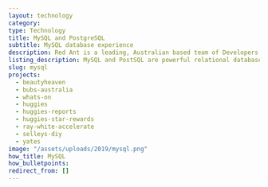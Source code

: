 ```yaml
---
layout: technology
category:
type: Technology
title: MySQL and PostgreSQL
subtitle: MySQL database experience
description: Red Ant is a leading, Australian based team of Developers. We’ve worked with hundreds of companies and startups to build APIs and server side platforms that depend on database technologies such as MySQL and MySQL Percona.
listing_description: MySQL and PostSQL are powerful relational database management systems that use Structured Query Language (SQL). Both are open source and provide enormous flexibility to create the ideal solution for your website or app. We have created many apps and websites with MySQL and PostgrSQL.
slug: mysql
projects:
  - beautyheaven
  - bubs-australia
  - whats-on
  - huggies
  - huggies-reports
  - huggies-star-rewards
  - ray-white-accelerate
  - selleys-diy
  - yates
image: "/assets/uploads/2019/mysql.png"
how_title: MySQL
how_bulletpoints:
redirect_from: []
---
```

